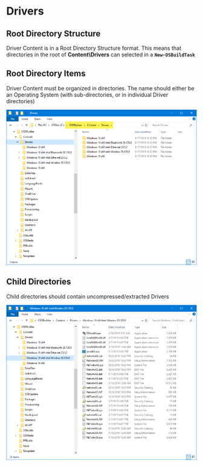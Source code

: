 # Drivers

## Root Directory Structure

Driver Content is in a Root Directory Structure format.  This means that directories in the root of **Content\Drivers** can selected in a **`New-OSBuildTask`**

## Root Directory Items

Driver Content must be organized in directories.  The name should either be an Operating System \(with sub-directories, or in individual Driver directories\)

![](../../../../../.gitbook/assets/image%20%28146%29.png)

## Child Directories

Child directories should contain uncompressed/extracted Drivers

![](../../../../../.gitbook/assets/image%20%2826%29.png)

